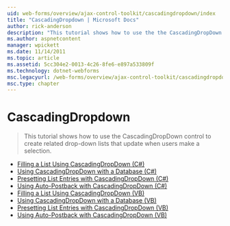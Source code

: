 ```yaml
---
uid: web-forms/overview/ajax-control-toolkit/cascadingdropdown/index
title: "CascadingDropdown | Microsoft Docs"
author: rick-anderson
description: "This tutorial shows how to use the the CascadingDropDown control to create related drop-down lists that update when users make a selection."
ms.author: aspnetcontent
manager: wpickett
ms.date: 11/14/2011
ms.topic: article
ms.assetid: 5cc304e2-0013-4c26-8fe6-e897a533809f
ms.technology: dotnet-webforms
msc.legacyurl: /web-forms/overview/ajax-control-toolkit/cascadingdropdown
msc.type: chapter
---
```

CascadingDropdown
====================
> This tutorial shows how to use the CascadingDropDown control to create related drop-down lists that update when users make a selection.


- [Filling a List Using CascadingDropDown (C#)](filling-a-list-using-cascadingdropdown-cs.md)
- [Using CascadingDropDown with a Database (C#)](using-cascadingdropdown-with-a-database-cs.md)
- [Presetting List Entries with CascadingDropDown (C#)](presetting-list-entries-with-cascadingdropdown-cs.md)
- [Using Auto-Postback with CascadingDropDown (C#)](using-auto-postback-with-cascadingdropdown-cs.md)
- [Filling a List Using CascadingDropDown (VB)](filling-a-list-using-cascadingdropdown-vb.md)
- [Using CascadingDropDown with a Database (VB)](using-cascadingdropdown-with-a-database-vb.md)
- [Presetting List Entries with CascadingDropDown (VB)](presetting-list-entries-with-cascadingdropdown-vb.md)
- [Using Auto-Postback with CascadingDropDown (VB)](using-auto-postback-with-cascadingdropdown-vb.md)
